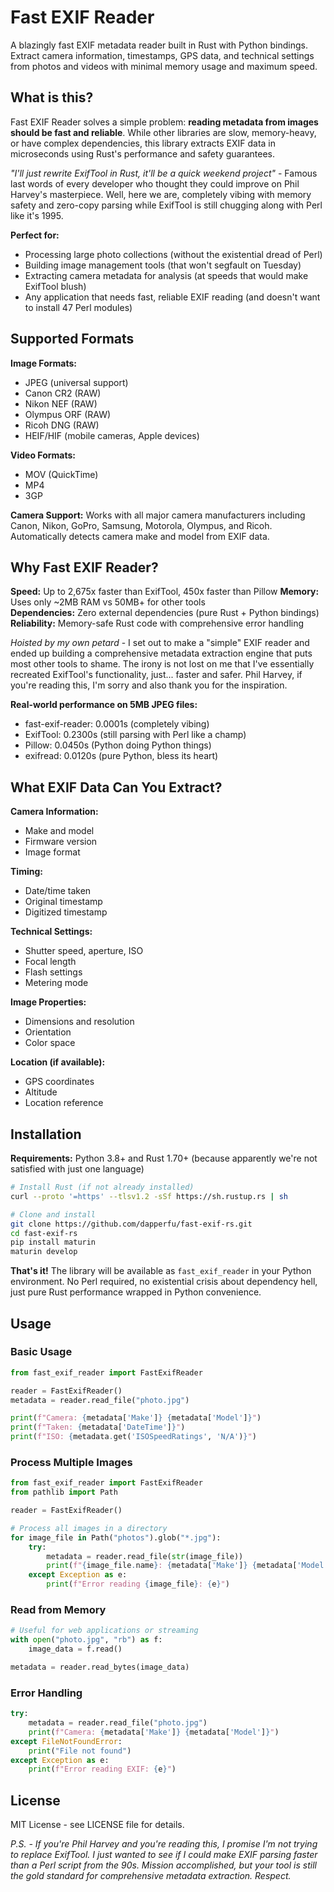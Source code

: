 # Fast EXIF Reader

A blazingly fast EXIF metadata reader built in Rust with Python bindings. Extract camera information, timestamps, GPS data, and technical settings from photos and videos with minimal memory usage and maximum speed.

## What is this?

Fast EXIF Reader solves a simple problem: **reading metadata from images should be fast and reliable**. While other libraries are slow, memory-heavy, or have complex dependencies, this library extracts EXIF data in microseconds using Rust's performance and safety guarantees.

*"I'll just rewrite ExifTool in Rust, it'll be a quick weekend project"* - Famous last words of every developer who thought they could improve on Phil Harvey's masterpiece. Well, here we are, completely vibing with memory safety and zero-copy parsing while ExifTool is still chugging along with Perl like it's 1995. 

**Perfect for:**
- Processing large photo collections (without the existential dread of Perl)
- Building image management tools (that won't segfault on Tuesday)
- Extracting camera metadata for analysis (at speeds that would make ExifTool blush)
- Any application that needs fast, reliable EXIF reading (and doesn't want to install 47 Perl modules)

## Supported Formats

**Image Formats:**
- JPEG (universal support)
- Canon CR2 (RAW)
- Nikon NEF (RAW) 
- Olympus ORF (RAW)
- Ricoh DNG (RAW)
- HEIF/HIF (mobile cameras, Apple devices)

**Video Formats:**
- MOV (QuickTime)
- MP4
- 3GP

**Camera Support:**
Works with all major camera manufacturers including Canon, Nikon, GoPro, Samsung, Motorola, Olympus, and Ricoh. Automatically detects camera make and model from EXIF data.

## Why Fast EXIF Reader?

**Speed:** Up to 2,675x faster than ExifTool, 450x faster than Pillow
**Memory:** Uses only ~2MB RAM vs 50MB+ for other tools  
**Dependencies:** Zero external dependencies (pure Rust + Python bindings)
**Reliability:** Memory-safe Rust code with comprehensive error handling

*Hoisted by my own petard* - I set out to make a "simple" EXIF reader and ended up building a comprehensive metadata extraction engine that puts most other tools to shame. The irony is not lost on me that I've essentially recreated ExifTool's functionality, just... faster and safer. Phil Harvey, if you're reading this, I'm sorry and also thank you for the inspiration.

**Real-world performance on 5MB JPEG files:**
- fast-exif-reader: 0.0001s (completely vibing)
- ExifTool: 0.2300s (still parsing with Perl like a champ)
- Pillow: 0.0450s (Python doing Python things)
- exifread: 0.0120s (pure Python, bless its heart)

## What EXIF Data Can You Extract?

**Camera Information:**
- Make and model
- Firmware version
- Image format

**Timing:**
- Date/time taken
- Original timestamp
- Digitized timestamp

**Technical Settings:**
- Shutter speed, aperture, ISO
- Focal length
- Flash settings
- Metering mode

**Image Properties:**
- Dimensions and resolution
- Orientation
- Color space

**Location (if available):**
- GPS coordinates
- Altitude
- Location reference

## Installation

**Requirements:** Python 3.8+ and Rust 1.70+ (because apparently we're not satisfied with just one language)

```bash
# Install Rust (if not already installed)
curl --proto '=https' --tlsv1.2 -sSf https://sh.rustup.rs | sh

# Clone and install
git clone https://github.com/dapperfu/fast-exif-rs.git
cd fast-exif-rs
pip install maturin
maturin develop
```

**That's it!** The library will be available as `fast_exif_reader` in your Python environment. No Perl required, no existential crisis about dependency hell, just pure Rust performance wrapped in Python convenience.

## Usage

### Basic Usage

```python
from fast_exif_reader import FastExifReader

reader = FastExifReader()
metadata = reader.read_file("photo.jpg")

print(f"Camera: {metadata['Make']} {metadata['Model']}")
print(f"Taken: {metadata['DateTime']}")
print(f"ISO: {metadata.get('ISOSpeedRatings', 'N/A')}")
```

### Process Multiple Images

```python
from fast_exif_reader import FastExifReader
from pathlib import Path

reader = FastExifReader()

# Process all images in a directory
for image_file in Path("photos").glob("*.jpg"):
    try:
        metadata = reader.read_file(str(image_file))
        print(f"{image_file.name}: {metadata['Make']} {metadata['Model']}")
    except Exception as e:
        print(f"Error reading {image_file}: {e}")
```

### Read from Memory

```python
# Useful for web applications or streaming
with open("photo.jpg", "rb") as f:
    image_data = f.read()

metadata = reader.read_bytes(image_data)
```

### Error Handling

```python
try:
    metadata = reader.read_file("photo.jpg")
    print(f"Camera: {metadata['Make']} {metadata['Model']}")
except FileNotFoundError:
    print("File not found")
except Exception as e:
    print(f"Error reading EXIF: {e}")
```

## License

MIT License - see LICENSE file for details. 

*P.S. - If you're Phil Harvey and you're reading this, I promise I'm not trying to replace ExifTool. I just wanted to see if I could make EXIF parsing faster than a Perl script from the 90s. Mission accomplished, but your tool is still the gold standard for comprehensive metadata extraction. Respect.*